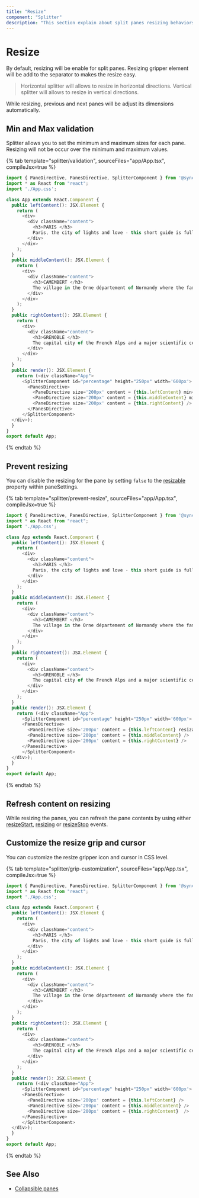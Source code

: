 ```yaml
---
title: "Resize"
component: "Splitter"
description: "This section explain about split panes resizing behaviors."
---
```


# Resize

By default, resizing will be enable for split panes. Resizing gripper element will be add to the separator to makes the resize easy.

> Horizontal splitter will allows to resize in horizontal directions.
> Vertical splitter will allows to resize in vertical directions.

While resizing, previous and next panes will be adjust its dimensions automatically.

## Min and Max validation

Splitter allows you to set the minimum and maximum sizes for each pane. Resizing will not be occur over the minimum and maximum values.

{% tab template="splitter/validation", sourceFiles="app/App.tsx", compileJsx=true %}

```typescript
import { PaneDirective, PanesDirective, SplitterComponent } from '@syncfusion/ej2-react-layouts';
import * as React from "react";
import './App.css';

class App extends React.Component {
  public leftContent(): JSX.Element {
    return (
      <div>
        <div className="content">
          <h3>PARIS </h3>
          Paris, the city of lights and love - this short guide is full of ideas for how to make the most of the romanticism...
        </div>
      </div>
    );
  }
  public middleContent(): JSX.Element {
    return (
      <div>
        <div className="content">
          <h3>CAMEMBERT </h3>
          The village in the Orne département of Normandy where the famous French cheese is originated from.
        </div>
      </div>
    );
  }
  public rightContent(): JSX.Element {
    return (
      <div>
        <div className="content">
          <h3>GRENOBLE </h3>
          The capital city of the French Alps and a major scientific center surrounded by many ski resorts, host of the Winter Olympics in 1968.
        </div>
      </div>
    );
  }
  public render(): JSX.Element {
    return (<div className="App">
      <SplitterComponent id="percentage" height="250px" width='600px'>
        <PanesDirective>
          <PaneDirective size='200px' content = {this.leftContent} min='20%' max='40%'/>
          <PaneDirective size='200px' content = {this.middleContent} min='30%' max='60%'/>
          <PaneDirective size='200px' content = {this.rightContent} />
        </PanesDirective>
      </SplitterComponent>
  </div>);
  }
}
export default App;

```

{% endtab %}

## Prevent resizing

You can disable the resizing for the pane by setting `false` to
the [resizable](../api/splitter/panePropertiesModel/#resizable) property within paneSettings.

{% tab template="splitter/prevent-resize", sourceFiles="app/App.tsx", compileJsx=true %}

```typescript
import { PaneDirective, PanesDirective, SplitterComponent } from '@syncfusion/ej2-react-layouts';
import * as React from "react";
import './App.css';

class App extends React.Component {
  public leftContent(): JSX.Element {
    return (
      <div>
        <div className="content">
          <h3>PARIS </h3>
          Paris, the city of lights and love - this short guide is full of ideas for how to make the most of the romanticism...
        </div>
      </div>
    );
  }
  public middleContent(): JSX.Element {
    return (
      <div>
        <div className="content">
          <h3>CAMEMBERT </h3>
          The village in the Orne département of Normandy where the famous French cheese is originated from.
        </div>
      </div>
    );
  }
  public rightContent(): JSX.Element {
    return (
      <div>
        <div className="content">
          <h3>GRENOBLE </h3>
          The capital city of the French Alps and a major scientific center surrounded by many ski resorts, host of the Winter Olympics in 1968.
        </div>
      </div>
    );
  }
  public render(): JSX.Element {
    return (<div className="App">
      <SplitterComponent id="percentage" height="250px" width='600px'>
      <PanesDirective>
        <PaneDirective size='200px' content = {this.leftContent} resizable={false}/>
        <PaneDirective size='200px' content = {this.middleContent} />
        <PaneDirective size='200px' content = {this.rightContent} />
      </PanesDirective>
      </SplitterComponent>
  </div>);
  }
}
export default App;
```

{% endtab %}

## Refresh content on resizing

While resizing the panes, you can refresh the pane contents by using either [resizeStart](../api/splitter#resizestart),
[resizing](../api/splitter#resizestart) or [resizeStop](../api/splitter#resizestart) events.

## Customize the resize grip and cursor

You can customize the resize gripper icon and cursor in CSS level.

{% tab template="splitter/grip-customization", sourceFiles="app/App.tsx", compileJsx=true %}

```typescript
import { PaneDirective, PanesDirective, SplitterComponent } from '@syncfusion/ej2-react-layouts';
import * as React from "react";
import './App.css';

class App extends React.Component {
  public leftContent(): JSX.Element {
    return (
      <div>
        <div className="content">
          <h3>PARIS </h3>
          Paris, the city of lights and love - this short guide is full of ideas for how to make the most of the romanticism...
        </div>
      </div>
    );
  }
  public middleContent(): JSX.Element {
    return (
      <div>
        <div className="content">
          <h3>CAMEMBERT </h3>
          The village in the Orne département of Normandy where the famous French cheese is originated from.
        </div>
      </div>
    );
  }
  public rightContent(): JSX.Element {
    return (
      <div>
        <div className="content">
          <h3>GRENOBLE </h3>
          The capital city of the French Alps and a major scientific center surrounded by many ski resorts, host of the Winter Olympics in 1968.
        </div>
      </div>
    );
  }
  public render(): JSX.Element {
    return (<div className="App">
      <SplitterComponent id="percentage" height="250px" width='600px'>
      <PanesDirective>
        <PaneDirective size='200px' content = {this.leftContent} />
        <PaneDirective size='200px' content = {this.middleContent} />
        <PaneDirective size='200px' content = {this.rightContent}  />
      </PanesDirective>
      </SplitterComponent>
  </div>);
  }
}
export default App;
```

{% endtab %}

## See Also

* [Collapsible panes](expand-collapse)